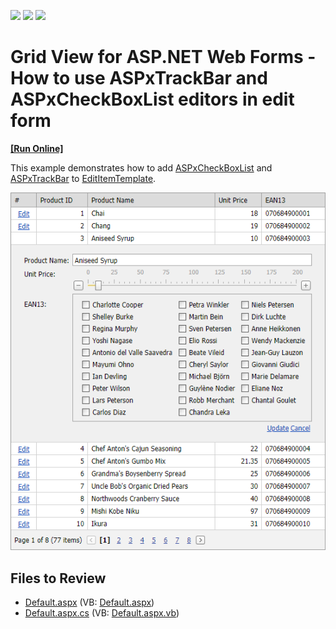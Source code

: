 <!-- default badges list -->
![](https://img.shields.io/endpoint?url=https://codecentral.devexpress.com/api/v1/VersionRange/128543525/15.1.3%2B)
[![](https://img.shields.io/badge/Open_in_DevExpress_Support_Center-FF7200?style=flat-square&logo=DevExpress&logoColor=white)](https://supportcenter.devexpress.com/ticket/details/E3804)
[![](https://img.shields.io/badge/📖_How_to_use_DevExpress_Examples-e9f6fc?style=flat-square)](https://docs.devexpress.com/GeneralInformation/403183)
<!-- default badges end -->

# Grid View for ASP.NET Web Forms - How to use ASPxTrackBar and ASPxCheckBoxList editors in edit form
<!-- run online -->
**[[Run Online]](https://codecentral.devexpress.com/128543525/)**
<!-- run online end -->

This example demonstrates how to add [ASPxCheckBoxList](https://docs.devexpress.com/AspNet/DevExpress.Web.ASPxCheckBoxList) and [ASPxTrackBar](https://docs.devexpress.com/AspNet/DevExpress.Web.ASPxCheckBoxList) to [EditItemTemplate](https://docs.devexpress.com/AspNet/DevExpress.Web.GridViewDataColumn.EditItemTemplate).

![](grid-edit-form-with-trackbar.png)

## Files to Review

* [Default.aspx](./CS/WebSite/Default.aspx) (VB: [Default.aspx](./VB/WebSite/Default.aspx))
* [Default.aspx.cs](./CS/WebSite/Default.aspx.cs) (VB: [Default.aspx.vb](./VB/WebSite/Default.aspx.vb))
